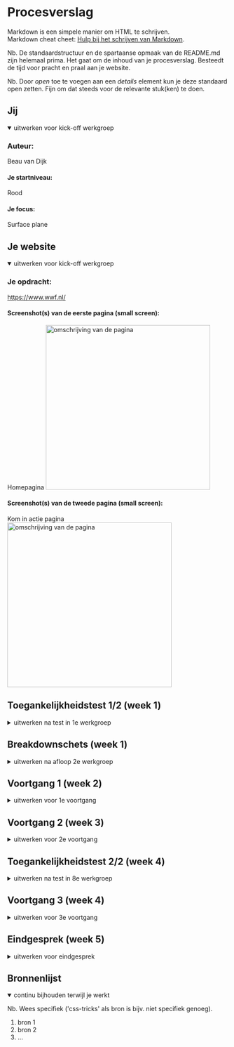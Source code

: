 # Procesverslag
Markdown is een simpele manier om HTML te schrijven.  
Markdown cheat cheet: [Hulp bij het schrijven van Markdown](https://github.com/adam-p/markdown-here/wiki/Markdown-Cheatsheet).

Nb. De standaardstructuur en de spartaanse opmaak van de README.md zijn helemaal prima. Het gaat om de inhoud van je procesverslag. Besteedt de tijd voor pracht en praal aan je website.

Nb. Door *open* toe te voegen aan een *details* element kun je deze standaard open zetten. Fijn om dat steeds voor de relevante stuk(ken) te doen.





## Jij

<details open>
  <summary>uitwerken voor kick-off werkgroep</summary>

  ### Auteur:
  Beau van Dijk

  #### Je startniveau:
  Rood

  #### Je focus:
  Surface plane
 
</details>





## Je website

<details open>
  <summary>uitwerken voor kick-off werkgroep</summary>

  ### Je opdracht:
  https://www.wwf.nl/

  #### Screenshot(s) van de eerste pagina (small screen): 
  Homepagina 
  <img src="./images/wwf1.jpg" width="375px" alt="omschrijving van de pagina">

  #### Screenshot(s) van de tweede pagina (small screen):
  Kom in actie pagina  
  <img src="./images/wwf2.png" width="375px" alt="omschrijving van de pagina">
 
</details>



## Toegankelijkheidstest 1/2 (week 1)

<details>
  <summary>uitwerken na test in 1e werkgroep</summary>

  ### Bevindingen
  Lijst met je bevindingen die in de test naar voren kwamen:

  #### Screenreader
  Hier korte omschrijving (met indien nodig afbeeldingen)
  Heel vervelend en kan lang duren voordat je bent waar je wilt zijn 

  Hier een omschrijving van hoe het opgelost kan worden (met indien nodig afbeeldingen)
  Kopjes en titels meer specifieker maken bij een onderwerp zodat ge gebruiker sneller naar de pagina komen waar hij naar opzoek is. 

  #### Muis en Toetsenbord 
  Hier korte omschrijving (met indien nodig afbeeldingen)
  ?? Je kan niet goed klikken met de muis of trackpad waardoor je verkeerd of niet kunt klikken

  Hier een omschrijving van hoe het opgelost kan worden (met indien nodig afbeeldingen)
  Harder drukken op te toetsen voordat er een letter komt of langer ingedrukt houden
  De cursor van de muis slomer maken zodat je gemakkelijker kan klikken of het klikveld groter maken 

  #### Motoriek (shocks, elastiekjes)
  Hier korte omschrijving (met indien nodig afbeeldingen)
  Het is vervelend om geconcentreerd aan het werk te gaan of snel iets op te zoeken 
  
  -Je kan niet goed typen 
  -Moeilijk navigeren 

  Hier een omschrijving van hoe het opgelost kan worden (met indien nodig afbeeldingen)
  Op de website meer tijd krijgen en dat te toetsen harder ingedrukt moeten worden of langer duren zodat er geen typfouten komen

  #### Visueel (brillen, contrast, kleurenblind, dark/light). 
  Hier korte omschrijving (met indien nodig afbeeldingen)
  Tunnel visie
  -Je moet goed met je ogen knijpen om te concentreren 
  -Ziet niet heel goed

  Vlek in het midden 
  -Je kan wel goed zien maar is wel vervelend 
  -Je moet goed concentreren 

  Toegankelijk 
  Het is vervelend en je moet er meer inspanning voor doen maar het valt uiteindelijk best wel mee
  -Je hebt minder zicht maar ziet wel goed 
  -Het is niet heel vervelend

  Hier een omschrijving van hoe het opgelost kan worden (met indien nodig afbeeldingen)
  Langer de tijd nemen 
</details>



## Breakdownschets (week 1)

<details>
  <summary>uitwerken na afloop 2e werkgroep</summary>

  ### de hele pagina: 
  <img src="./images/wwf1.jpg" width="375px" alt="breakdown van de hele pagina">
  <img src="./images/wwf2.png" width="375px" alt="breakdown van de hele pagina">

  ### dynamisch deel (bijv menu): 
  <img src="./images/form1.png" width="375px" alt="breakdown van een dynamisch deel">

  ### wellicht nog een dynamisch deel (bijv filter): 
  <img src="./images/form2.png" width="375px" alt="breakdown van nog een dynamisch deel">

  ### wellicht nog een dynamisch deel (bijv filter): 
  <img src="./images/form3.png" width="375px" alt="breakdown van nog een dynamisch deel">

  ### wellicht nog een dynamisch deel (bijv filter): 
  <img src="./images/form4.png" width="375px" alt="breakdown van nog een dynamisch deel">

</details>





## Voortgang 1 (week 2)

<details>
  <summary>uitwerken voor 1e voortgang</summary>

  ### Stand van zaken
  hier dit ging goed & dit was lastig (neem ook screenshots op van delen van je website en code)


  ### Agenda voor meeting
  samen met je groepje opstellen

  | student 1      | student 2          | student 3    | student 4        |
  | ---            | ---                | ---          | ---              |
  | dit bespreken  | en dit             | en ik dit    | en dan ik dat    |
  | en dat ook nog | dit als er tijd is | nog een punt | dit wil ik zeker |
  | ...            | ...                | ...          | ...              |


  ### Verslag van meeting
  hier na afloop snel de uitkomsten van de meeting vastleggen

  - punt 1
  - punt 2
  - nog een punt
  - ...

</details>





## Voortgang 2 (week 3)

<details>
  <summary>uitwerken voor 2e voortgang</summary>

  ### Stand van zaken
  hier dit ging goed & dit was lastig (neem ook screenshots op van delen van je website en code)


  ### Agenda voor meeting
  samen met je groepje opstellen

  | student 1      | student 2          | student 3    | student 4        |
  | ---            | ---                | ---          | ---              |
  | dit bespreken  | en dit             | en ik dit    | en dan ik dat    |
  | en dat ook nog | dit als er tijd is | nog een punt | dit wil ik zeker |
  | ...            | ...                | ...          | ...              |


  ### Verslag van meeting
  hier na afloop snel de uitkomsten van de meeting vastleggen

  - punt 1
  - punt 2
  - nog een punt
- ...

</details>





## Toegankelijkheidstest 2/2 (week 4)

<details>
  <summary>uitwerken na test in 8e werkgroep</summary>

  ### Bevindingen
  Lijst met je bevindingen die in de test naar voren kwamen (geef ook aan wat er verbeterd is):

  #### Screenreader
  Hier korte omschrijving (met indien nodig afbeeldingen)

  Hier een omschrijving van hoe het opgelost kan worden (met indien nodig afbeeldingen)


  #### Muis en Toetsenbord 
  Hier korte omschrijving (met indien nodig afbeeldingen)

  Hier een omschrijving van hoe het opgelost kan worden (met indien nodig afbeeldingen)


  #### Motoriek (shocks, elastiekjes)
  Hier korte omschrijving (met indien nodig afbeeldingen)

  Hier een omschrijving van hoe het opgelost kan worden (met indien nodig afbeeldingen)


  #### Visueel (brillen, contrast, kleurenblind, dark/light). 
  Hier korte omschrijving (met indien nodig afbeeldingen)

  Hier een omschrijving van hoe het opgelost kan worden (met indien nodig afbeeldingen)

</details>





## Voortgang 3 (week 4)

<details>
  <summary>uitwerken voor 3e voortgang</summary>

  ### Stand van zaken
  hier dit ging goed & dit was lastig (neem ook screenshots op van delen van je website en code)


  ### Agenda voor meeting
  samen met je groepje opstellen

  | student 1      | student 2          | student 3    | student 4        |
  | ---            | ---                | ---          | ---              |
  | dit bespreken  | en dit             | en ik dit    | en dan ik dat    |
  | en dat ook nog | dit als er tijd is | nog een punt | dit wil ik zeker |
  | ...            | ...                | ...          | ...              |


  ### Verslag van meeting
  hier na afloop snel de uitkomsten van de meeting vastleggen

  - punt 1
  - punt 2
  - nog een punt
  - ...

</details>





## Eindgesprek (week 5)

<details>
  <summary>uitwerken voor eindgesprek</summary>

  ### Je uitkomst - karakteristiek screenshots:
  <img src="readme-images/dummy-plaatje.jpg" width="375px" alt="uitomst opdracht 1">


  ### Dit ging goed/Heb ik geleerd: 
  Korte omschrijving met plaatjes

  <img src="readme-images/dummy-plaatje.jpg" width="375px" alt="top">


  ### Dit was lastig/Is niet gelukt:
  Korte omschrijving met plaatjes

  <img src="readme-images/dummy-plaatje.jpg" width="375px" alt="bummer">
</details>





## Bronnenlijst

<details open>
  <summary>continu bijhouden terwijl je werkt</summary>

  Nb. Wees specifiek ('css-tricks' als bron is bijv. niet specifiek genoeg).

  1. bron 1
  2. bron 2
  3. ...

</details>